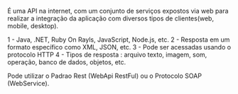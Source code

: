É uma API na internet, com um conjunto de serviços expostos via web para realizar a integração da aplicação com diversos tipos de clientes(web, mobile, desktop).

1 - Java, .NET, Ruby On Rayls, JavaScript, Node.js, etc.
2 - Resposta em um formato específico como XML, JSON, etc.
3 - Pode ser acessadas usando o protocolo HTTP
4 - Tipos de resposta : arquivo texto, imagem, som, operação, banco de dados, objetos, etc.


Pode utilizar o Padrao Rest (WebApi RestFul) ou o Protocolo SOAP (WebService).